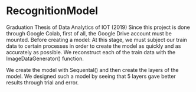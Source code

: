 # RecognitionModel
Graduation Thesis of Data Analytics of IOT (2019)
Since this project is done through Google Colab, first of all, the Google Drive account must be mounted.
Before creating a model:
At this stage, we must subject our train data to certain processes in order to create the model as quickly and as accurately as possible. We reconstruct each of the train data with the ImageDataGenerator() function.

We create the model with Sequental() and then create the layers of the model. We designed such a model by seeing that 5 layers gave better results through trial and error.
